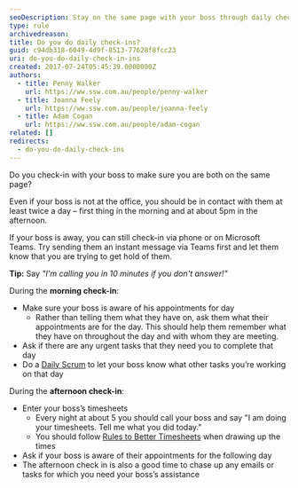 ```yaml
---
seoDescription: Stay on the same page with your boss through daily check-ins, ensuring you're both aware of appointments, tasks, and deadlines.
type: rule
archivedreason:
title: Do you do daily check-ins?
guid: c94db318-6049-4d9f-8513-77628f8fcc23
uri: do-you-do-daily-check-in-ins
created: 2017-07-24T05:45:39.0000000Z
authors:
  - title: Penny Walker
    url: https://ww.ssw.com.au/people/penny-walker
  - title: Joanna Feely
    url: https://ww.ssw.com.au/people/joanna-feely
  - title: Adam Cogan
    url: https://ww.ssw.com.au/people/adam-cogan
related: []
redirects:
  - do-you-do-daily-check-ins
---
```


Do you check-in with your boss to make sure you are both on the same page?

Even if your boss is not at the office, you should be in contact with them at least twice a day – first thing in the morning and at about 5pm in the afternoon.

<!--endintro-->

If your boss is away, you can still check-in via phone or on Microsoft Teams. Try sending them an instant message via Teams first and let them know that you are trying to get hold of them.

**Tip:** Say _"I'm calling you in 10 minutes if you don't answer!"_

During the **morning check-in**:

- Make sure your boss is aware of his appointments for day
  - Rather than telling them what they have on, ask them what their appointments are for the day. This should help them remember what they have on throughout the day and with whom they are meeting.
- Ask if there are any urgent tasks that they need you to complete that day
- Do a [Daily Scrum](/methodology-daily-scrums) to let your boss know what other tasks you’re working on that day

During the **afternoon check-in**:

- Enter your boss’s timesheets
  - Every night at about 5 you should call your boss and say "I am doing your timesheets. Tell me what you did today."
  - You should follow [Rules to Better Timesheets](/rules-to-better-timesheets) when drawing up the times
- Ask if your boss is aware of their appointments for the following day
- The afternoon check in is also a good time to chase up any emails or tasks for which you need your boss’s assistance

